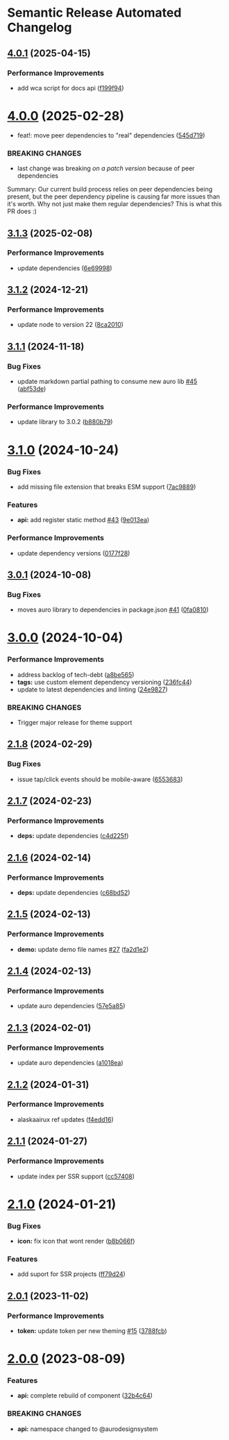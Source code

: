 # Semantic Release Automated Changelog

## [4.0.1](https://github.com/AlaskaAirlines/auro-backtotop/compare/v4.0.0...v4.0.1) (2025-04-15)


### Performance Improvements

* add wca script for docs api ([f199f94](https://github.com/AlaskaAirlines/auro-backtotop/commit/f199f9409e182b7452c255b79edcf2866c27a354))

# [4.0.0](https://github.com/AlaskaAirlines/auro-backtotop/compare/v3.1.3...v4.0.0) (2025-02-28)


* feat!: move peer dependencies to "real" dependencies ([545d719](https://github.com/AlaskaAirlines/auro-backtotop/commit/545d719fea008f3816167dc14719b4dc961a9902))


### BREAKING CHANGES

* last change was breaking _on a patch version_ because of peer dependencies

Summary:
  Our current build process relies on peer dependencies being present, but
  the peer dependency pipeline is causing far more issues than it's worth.
  Why not just make them regular dependencies? This is what this PR does :)

## [3.1.3](https://github.com/AlaskaAirlines/auro-backtotop/compare/v3.1.2...v3.1.3) (2025-02-08)


### Performance Improvements

* update dependencies ([6e69998](https://github.com/AlaskaAirlines/auro-backtotop/commit/6e699983bdd87de2c00561c57a6d24f299325707))

## [3.1.2](https://github.com/AlaskaAirlines/auro-backtotop/compare/v3.1.1...v3.1.2) (2024-12-21)


### Performance Improvements

* update node to version 22 ([8ca2010](https://github.com/AlaskaAirlines/auro-backtotop/commit/8ca2010fe4438782343983c4d3a3cc9ac0546c34))

## [3.1.1](https://github.com/AlaskaAirlines/auro-backtotop/compare/v3.1.0...v3.1.1) (2024-11-18)


### Bug Fixes

* update markdown partial pathing to consume new auro lib [#45](https://github.com/AlaskaAirlines/auro-backtotop/issues/45) ([abf53de](https://github.com/AlaskaAirlines/auro-backtotop/commit/abf53dec09a1530d11eb06feaa6c4c4da01f8f43))


### Performance Improvements

* update library to 3.0.2 ([b880b79](https://github.com/AlaskaAirlines/auro-backtotop/commit/b880b79c650c39336fb8a35bfac94b4a63c0a099))

# [3.1.0](https://github.com/AlaskaAirlines/auro-backtotop/compare/v3.0.1...v3.1.0) (2024-10-24)


### Bug Fixes

* add missing file extension that breaks ESM support ([7ac9889](https://github.com/AlaskaAirlines/auro-backtotop/commit/7ac9889493e59addcdfdacff6d510f3fa62e83c3))


### Features

* **api:** add register static method [#43](https://github.com/AlaskaAirlines/auro-backtotop/issues/43) ([9e013ea](https://github.com/AlaskaAirlines/auro-backtotop/commit/9e013eab5f417a03fc4b7cfcde36407f4e394d8b))


### Performance Improvements

* update dependency versions ([0177f28](https://github.com/AlaskaAirlines/auro-backtotop/commit/0177f28113be8110893ac9eb716d07c72963b250))

## [3.0.1](https://github.com/AlaskaAirlines/auro-backtotop/compare/v3.0.0...v3.0.1) (2024-10-08)


### Bug Fixes

* moves auro library to dependencies in package.json [#41](https://github.com/AlaskaAirlines/auro-backtotop/issues/41) ([0fa0810](https://github.com/AlaskaAirlines/auro-backtotop/commit/0fa081040480bbf92a879c5223fe90512bdf5bf3))

# [3.0.0](https://github.com/AlaskaAirlines/auro-backtotop/compare/v2.1.8...v3.0.0) (2024-10-04)


### Performance Improvements

* address backlog of tech-debt ([a8be565](https://github.com/AlaskaAirlines/auro-backtotop/commit/a8be565c48aeb1319e6ef3ad13d2ffa0c2098979))
* **tags:** use custom element dependency versioning ([236fc44](https://github.com/AlaskaAirlines/auro-backtotop/commit/236fc44134d83d813e09d17619aa234dd9f240c0))
* update to latest dependencies and linting ([24e9827](https://github.com/AlaskaAirlines/auro-backtotop/commit/24e9827d31dfd1f3abb8476f3c7eb235a03ddea3))


### BREAKING CHANGES

* Trigger major release for theme support

## [2.1.8](https://github.com/AlaskaAirlines/auro-backtotop/compare/v2.1.7...v2.1.8) (2024-02-29)


### Bug Fixes

* issue tap/click events should be mobile-aware ([6553683](https://github.com/AlaskaAirlines/auro-backtotop/commit/65536833e7d9f1ff6460d92bdab13fff6f9c789a))

## [2.1.7](https://github.com/AlaskaAirlines/auro-backtotop/compare/v2.1.6...v2.1.7) (2024-02-23)


### Performance Improvements

* **deps:** update dependencies ([c4d225f](https://github.com/AlaskaAirlines/auro-backtotop/commit/c4d225f7d7e17a71c7e74fe4b411a3c7dd06034c))

## [2.1.6](https://github.com/AlaskaAirlines/auro-backtotop/compare/v2.1.5...v2.1.6) (2024-02-14)


### Performance Improvements

* **deps:** update dependencies ([c68bd52](https://github.com/AlaskaAirlines/auro-backtotop/commit/c68bd52df52eb5cc469092a726e92dcb48e7fbde))

## [2.1.5](https://github.com/AlaskaAirlines/auro-backtotop/compare/v2.1.4...v2.1.5) (2024-02-13)


### Performance Improvements

* **demo:** update demo file names [#27](https://github.com/AlaskaAirlines/auro-backtotop/issues/27) ([fa2d1e2](https://github.com/AlaskaAirlines/auro-backtotop/commit/fa2d1e2b57adac1a20bd7fd796e68c42e6dbbcb7))

## [2.1.4](https://github.com/AlaskaAirlines/auro-backtotop/compare/v2.1.3...v2.1.4) (2024-02-13)


### Performance Improvements

* update auro dependencies ([57e5a85](https://github.com/AlaskaAirlines/auro-backtotop/commit/57e5a852587e47ba55c0b4220269c3f378345062))

## [2.1.3](https://github.com/AlaskaAirlines/auro-backtotop/compare/v2.1.2...v2.1.3) (2024-02-01)


### Performance Improvements

* update auro dependencies ([a1018ea](https://github.com/AlaskaAirlines/auro-backtotop/commit/a1018ea7b345fd4152a4caf6c3ae144ae0baa6cf))

## [2.1.2](https://github.com/AlaskaAirlines/auro-backtotop/compare/v2.1.1...v2.1.2) (2024-01-31)


### Performance Improvements

* alaskaairux ref updates ([f4edd16](https://github.com/AlaskaAirlines/auro-backtotop/commit/f4edd166824e18e0934bb1f92c6dfed1f0c105d3))

## [2.1.1](https://github.com/AlaskaAirlines/auro-backtotop/compare/v2.1.0...v2.1.1) (2024-01-27)


### Performance Improvements

* update index per SSR support ([cc57408](https://github.com/AlaskaAirlines/auro-backtotop/commit/cc574083b549a2943ca6e8c72945e40dd2c02a04))

# [2.1.0](https://github.com/AlaskaAirlines/auro-backtotop/compare/v2.0.1...v2.1.0) (2024-01-21)


### Bug Fixes

* **icon:** fix icon that wont render ([b8b066f](https://github.com/AlaskaAirlines/auro-backtotop/commit/b8b066ff622a3e811f15cb544b2ea59b443819d4))


### Features

* add suport for SSR projects ([ff79d24](https://github.com/AlaskaAirlines/auro-backtotop/commit/ff79d2499bb1e42d546b3981e3c7375ee86aca5d))

## [2.0.1](https://github.com/AlaskaAirlines/auro-backtotop/compare/v2.0.0...v2.0.1) (2023-11-02)


### Performance Improvements

* **token:** update token per new theming [#15](https://github.com/AlaskaAirlines/auro-backtotop/issues/15) ([3788fcb](https://github.com/AlaskaAirlines/auro-backtotop/commit/3788fcbb3e8ac0c94f1dab887455edcff1c628e4))

# [2.0.0](https://github.com/AlaskaAirlines/auro-backtotop/compare/v1.1.0...v2.0.0) (2023-08-09)


### Features

* **api:** complete rebuild of component ([32b4c64](https://github.com/AlaskaAirlines/auro-backtotop/commit/32b4c64f50eb49e19a05b9cf5f5ee1992466bafb))


### BREAKING CHANGES

* **api:** namespace changed to @aurodesignsystem
